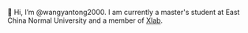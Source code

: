 👋 Hi, I’m @wangyantong2000. I am currently a master's student at East China Normal University and a member of [Xlab](https://github.com/X-lab2017).

<!---
wangyantong2000/wangyantong2000 is a ✨ special ✨ repository because its `README.md` (this file) appears on your GitHub profile.
You can click the Preview link to take a look at your changes.
--->

